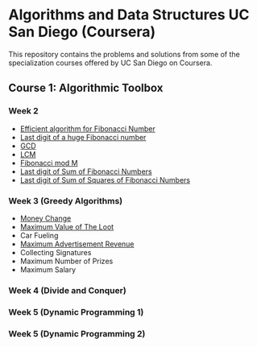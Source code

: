 # Algorithms and Data Structures UC San Diego (Coursera)
This repository contains the problems and solutions from some of the specialization courses offered by UC San Diego on Coursera.

## Course 1: Algorithmic Toolbox
### Week 2
* [Efficient algorithm for Fibonacci Number](https://github.com/saksham91/Algorithm-Online-Coursera/tree/master/Course_1_Algorithmic_Toolbox/Week%202/Fibonacci)
* [Last digit of a huge Fibonacci number](https://github.com/saksham91/Algorithm-Online-Coursera/tree/master/Course_1_Algorithmic_Toolbox/Week%202/Last%20Digit%20of%20Fibonacci)
* [GCD](https://github.com/saksham91/Algorithm-Online-Coursera/tree/master/Course_1_Algorithmic_Toolbox/Week%202/GCD)
* [LCM](https://github.com/saksham91/Algorithm-Online-Coursera/tree/master/Course_1_Algorithmic_Toolbox/Week%202/LCM)
* [Fibonacci mod M](https://github.com/saksham91/Algorithm-Online-Coursera/tree/master/Course_1_Algorithmic_Toolbox/Week%202/Fib_mod_m)
* [Last digit of Sum of Fibonacci Numbers](https://github.com/saksham91/Algorithm-Online-Coursera/tree/master/Course_1_Algorithmic_Toolbox/Week%202/Last%20Digit%20of%20Sum%20of%20Fibonacci%20Numbers)
* [Last digit of Sum of Squares of Fibonacci Numbers](https://github.com/saksham91/Algorithm-Online-Coursera/tree/master/Course_1_Algorithmic_Toolbox/Week%202/Last%20Digit%20of%20Sum%20of%20Squares%20of%20Fibonacci%20Numbers)

### Week 3 (Greedy Algorithms)
* [Money Change](https://github.com/saksham91/Algorithm-Online-Coursera/tree/master/Course_1_Algorithmic_Toolbox/Week%203/Maximum%20Change)
* [Maximum Value of The Loot](https://github.com/saksham91/Algorithm-Online-Coursera/tree/master/Course_1_Algorithmic_Toolbox/Week%203/Maximum%20Loot)
* Car Fueling
* [Maximum Advertisement Revenue](https://github.com/saksham91/Algorithm-Online-Coursera/tree/master/Course_1_Algorithmic_Toolbox/Week%203/Maximum%20Ad%20Revenue)
* Collecting Signatures
* Maximum Number of Prizes
* Maximum Salary

### Week 4 (Divide and Conquer)

### Week 5 (Dynamic Programming 1)

### Week 5 (Dynamic Programming 2)
